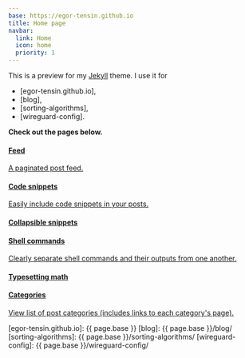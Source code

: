 ```yaml
---
base: https://egor-tensin.github.io
title: Home page
navbar:
  link: Home
  icon: home
  priority: 1
---
```

This is a preview for my [Jekyll] theme.
I use it for

* [egor-tensin.github.io],
* [blog],
* [sorting-algorithms],
* [wireguard-config].

**Check out the pages below.**

<div class="list-group wide-enough">
  <a href="{{ '/feed/' | relative_url }}" class="list-group-item">
    <h4 class="list-group-item-heading">Feed</h4>
    <p class="list-group-item-text">A paginated post feed.</p>
  </a>
  <a href="{{ site.baseurl }}{% post_url 2021-04-09-snippets %}" class="list-group-item">
    <h4 class="list-group-item-heading">Code snippets</h4>
    <p class="list-group-item-text">Easily include code snippets in your posts.</p>
  </a>
  <a href="{{ site.baseurl }}{% post_url 2021-04-10-collapsible %}" class="list-group-item">
    <h4 class="list-group-item-heading">Collapsible snippets</h4>
  </a>
  <a href="{{ site.baseurl }}{% post_url 2022-03-21-shell %}" class="list-group-item">
    <h4 class="list-group-item-heading">Shell commands</h4>
    <p class="list-group-item-text">Clearly separate shell commands and their outputs from one another.</p>
  </a>
  <a href="{{ site.baseurl }}{% post_url 2021-04-08-mathjax %}" class="list-group-item">
    <h4 class="list-group-item-heading">Typesetting math</h4>
  </a>
  <a href="{{ '/archive/' | relative_url }}" class="list-group-item">
    <h4 class="list-group-item-heading">Categories</h4>
    <p class="list-group-item-text">View list of post categories (includes links to each category's page).</p>
  </a>
</div>

[Jekyll]: https://jekyllrb.com/
[egor-tensin.github.io]: {{ page.base }}
[blog]: {{ page.base }}/blog/
[sorting-algorithms]: {{ page.base }}/sorting-algorithms/
[wireguard-config]: {{ page.base }}/wireguard-config/
